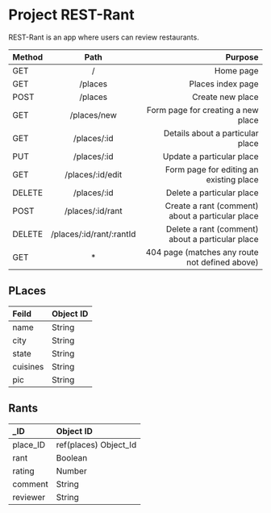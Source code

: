 # Project REST-Rant

REST-Rant is an app where users can review restaurants.

| Method      | Path        | Purpose       |
| :---        |    :----:   |          ---: |
| GET         | /           | Home page     |
| GET         | /places     | Places index page|
| POST        | /places     | Create new place|
| GET         | /places/new | Form page for creating a new place|
| GET         | /places/:id | Details about a particular place|
| PUT         | /places/:id	| Update a particular place|
| GET         | /places/:id/edit | Form page for editing an existing place |
| DELETE      | /places/:id | Delete a particular place |
| POST        | /places/:id/rant | Create a rant (comment) about a particular place|
| DELETE|/places/:id/rant/:rantId |Delete a rant (comment) about a particular place|
|GET          | *               |404 page (matches any route not defined above)|

## PLaces

|Feild      | Object ID|
| :---      | :---    |
|name       |String|
|city       |String|
|state      |String|
|cuisines   |String|
|pic        |String|

## Rants

|_ID        |Object ID|
| :---      | :---    |
|place_ID   |ref(places) Object_Id|
|rant       | Boolean|
|rating     |Number|
|comment    |String|
|reviewer   |String|